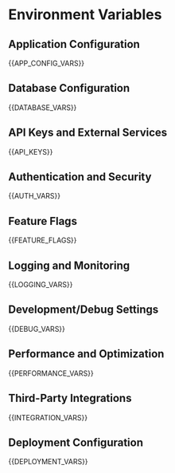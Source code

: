 # Environment Variables

## Application Configuration
{{APP_CONFIG_VARS}}

## Database Configuration
{{DATABASE_VARS}}

## API Keys and External Services
{{API_KEYS}}

## Authentication and Security
{{AUTH_VARS}}

## Feature Flags
{{FEATURE_FLAGS}}

## Logging and Monitoring
{{LOGGING_VARS}}

## Development/Debug Settings
{{DEBUG_VARS}}

## Performance and Optimization
{{PERFORMANCE_VARS}}

## Third-Party Integrations
{{INTEGRATION_VARS}}

## Deployment Configuration
{{DEPLOYMENT_VARS}}